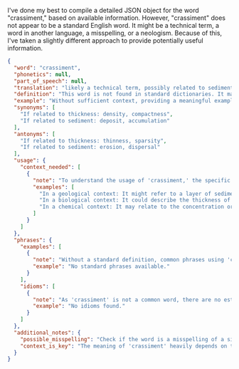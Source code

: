 I've done my best to compile a detailed JSON object for the word "crassiment," based on available information. However, "crassiment" does not appear to be a standard English word. It might be a technical term, a word in another language, a misspelling, or a neologism. Because of this, I've taken a slightly different approach to provide potentially useful information.

```json
{
  "word": "crassiment",
  "phonetics": null,
  "part_of_speech": null,
  "translation": "likely a technical term, possibly related to sediment or thickness; meaning is context-dependent",
  "definition": "This word is not found in standard dictionaries. It may be a specialized term. Without further context, a precise definition cannot be provided. It could potentially relate to the thickness or density of a substance, or possibly be a term used in a specific scientific or technical field.",
  "example": "Without sufficient context, providing a meaningful example sentence is not possible.",
  "synonyms": [
    "If related to thickness: density, compactness",
    "If related to sediment: deposit, accumulation"
  ],
  "antonyms": [
    "If related to thickness: thinness, sparsity",
    "If related to sediment: erosion, dispersal"
  ],
  "usage": {
    "context_needed": [
      {
        "note": "To understand the usage of 'crassiment,' the specific field or context in which it is used is essential.",
        "examples": [
          "In a geological context: It might refer to a layer of sediment with a particular density.",
          "In a biological context: It could describe the thickness of a membrane or coating.",
          "In a chemical context: It may relate to the concentration or density of a substance."
        ]
      }
    ]
  },
  "phrases": {
    "examples": [
      {
        "note": "Without a standard definition, common phrases using 'crassiment' do not exist.",
        "example": "No standard phrases available."
      }
    ],
    "idioms": [
      {
        "note": "As 'crassiment' is not a common word, there are no established idioms using it.",
        "example": "No idioms found."
      }
    ]
  },
  "additional_notes": {
    "possible_misspelling": "Check if the word is a misspelling of a similar-sounding word or a technical term specific to a niche field.",
    "context_is_key": "The meaning of 'crassiment' heavily depends on the context in which it is used. Provide more context for a more accurate interpretation."
  }
}
``` 